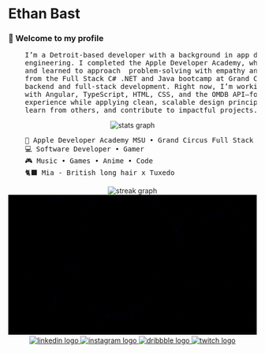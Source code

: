 <h1>Ethan Bast</h1>
<h3>👋 Welcome to my profile</h3>
<pre>
    I’m a Detroit-based developer with a background in app development and a growing focus on full-stack 
    engineering. I completed the Apple Developer Academy, where I built user-centered iOS applications 
    and learned to approach  problem-solving with empathy and iteration. Most recently, I graduated 
    from the Full Stack C# .NET and Java bootcamp at Grand Circus, where I strengthened my skills in 
    backend and full-stack development. Right now, I’m working on a Movie Trivia Application built 
    with Angular, TypeScript, HTML, CSS, and the OMDB API—focusing on creating an engaging user 
    experience while applying clean, scalable design principles. I’m always excited to collaborate, 
    learn from others, and contribute to impactful projects.Let’s connect and build something great.
</pre>

<div align="center">
  <img src="https://github-readme-stats.vercel.app/api?username=ebast1&hide_title=false&hide_rank=false&show_icons=true&include_all_commits=true&count_private=true&disable_animations=false&theme=github_dark&locale=en&hide_border=true" alt="stats graph"/>
</div>

<pre>
    💼 Apple Developer Academy MSU • Grand Circus Full Stack C#.NET
    💻 Software Developer • Gamer
    🎮 Music • Games • Anime • Code
    🐈‍⬛ Mia - British long hair x Tuxedo
</pre>

<div align="center">
  <img src="https://streak-stats.demolab.com?user=ebast1&locale=en&mode=daily&theme=github_dark&hide_border=true&border_radius=5" height="360" alt="streak graph"  />
</div>

<div align="center">
  <img src="https://raw.githubusercontent.com/ebast1/ebast1/refs/heads/main/assets/jujutsu-kasen.gif" alt="Jujutsu Kaisen Gojo Satoru Gif">
<div>

<div align="center">
  <a href="https://www.linkedin.com/in/ethanbast/" target="_blank">
    <img src="https://img.shields.io/static/v1?message=LinkedIn&logo=linkedin&label=&color=0077B5&logoColor=white&labelColor=&style=for-the-badge" height="35" alt="linkedin logo"  />
  </a>
  <a href="https://www.instagram.com/ethanbast_/" target="_blank">
    <img src="https://img.shields.io/static/v1?message=Instagram&logo=instagram&label=&color=E4405F&logoColor=white&labelColor=&style=for-the-badge" height="35" alt="instagram logo"  />
  </a>
  <a href="https://dribbble.com/ebast13" target="_blank">
    <img src="https://img.shields.io/static/v1?message=Dribbble&logo=dribbble&label=&color=EA4C89&logoColor=white&labelColor=&style=for-the-badge" height="35" alt="dribbble logo"  />
  </a>
  <a href="https://www.twitch.tv/droo_os" target="_blank">
    <img src="https://img.shields.io/static/v1?message=Twitch&logo=twitch&label=&color=9146FF&logoColor=white&labelColor=&style=for-the-badge" height="35" alt="twitch logo"  />
  </a>
</div>
